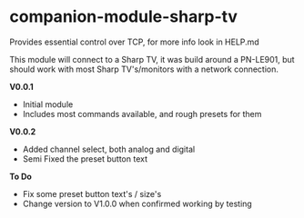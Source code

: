 # companion-module-sharp-tv

Provides essential control over TCP, for more info look in HELP.md

This module will connect to a Sharp TV, it was build around a PN-LE901, but should work with most Sharp TV's/monitors with a network connection.

**V0.0.1** 
* Initial module
* Includes most commands available, and rough presets for them

**V0.0.2**
* Added channel select, both analog and digital
* Semi Fixed the preset button text

**To Do**
* Fix some preset button text's / size's
* Change version to V1.0.0 when confirmed working by testing